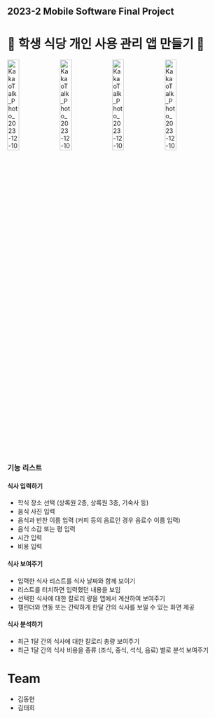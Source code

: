 ## 2023-2 Mobile Software Final Project
# 🍚 학생 식당 개인 사용 관리 앱 만들기 🍚

<img width="23%" alt="KakaoTalk_Photo_2023-12-10-01-35-38 001" src="https://github.com/KimTaering/DonggukMeal/assets/92096892/c7922a23-73f6-4fd0-bb0b-3814db15541b">
<img width="23%" alt="KakaoTalk_Photo_2023-12-10-01-35-38 003" src="https://github.com/KimTaering/DonggukMeal/assets/92096892/d1212bc1-b753-4456-82b2-0eb9824d18b9">
<img width="23%" alt="KakaoTalk_Photo_2023-12-10-01-35-38 002" src="https://github.com/KimTaering/DonggukMeal/assets/92096892/32da49d4-1554-4100-9460-25bf8347e19a">
<img width="23%" alt="KakaoTalk_Photo_2023-12-10-01-36-47 001" src="https://github.com/KimTaering/DonggukMeal/assets/92096892/1ced6d73-41d6-4e4d-83b4-b99507ade90e">

### 기능 리스트
  
#### 식사 입력하기
- 학식 장소 선택 (상록원 2층, 상록원 3층, 기숙사 등)
- 음식 사진 입력
- 음식과 반찬 이름 입력 (커피 등의 음료인 경우 음료수 이름 입력)
- 음식 소감 또는 평 입력
- 시간 입력
- 비용 입력  

#### 식사 보여주기
- 입력한 식사 리스트를 식사 날짜와 함께 보이기
- 리스트를 터치하면 입력했던 내용을 보임
- 선택한 식사에 대한 칼로리 량을 앱에서 계산하여 보여주기
- 캘린더와 연동 또는 간략하게 한달 간의 식사를 보일 수 있는 화면 제공
  
#### 식사 분석하기
- 최근 1달 간의 식사에 대한 칼로리 총량 보여주기
- 최근 1달 간의 식사 비용을 종류 (조식, 중식, 석식, 음료) 별로 분석 보여주기

# Team
- 김동현
- 김태희
